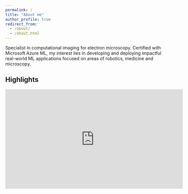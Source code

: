 ```yaml
---
permalink: /
title: "About me"
author_profile: true
redirect_from: 
  - /about/
  - /about.html
---
```


Specialist in computational imaging for electron microscopy. Certified with Microsoft Azure ML, my interest lies in developing and deploying impactful real-world ML applications focused on areas of robotics, medicine and microscopy.

## Highlights

<!-- ![]({{base_path}}/files/animation1.webm) -->
<iframe width="560" height="315" src="https://www.youtube.com/embed/xELJ_0rm-JM?si=OfRk-Y9Q9EviEW9u" title="YouTube video player" frameborder="0" allow="accelerometer; autoplay; clipboard-write; encrypted-media; gyroscope; picture-in-picture; web-share" referrerpolicy="strict-origin-when-cross-origin" allowfullscreen></iframe>


